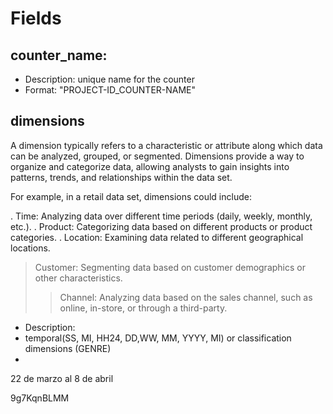 # Fields

## counter_name: 
- Description: unique name for the counter
- Format: "PROJECT-ID_COUNTER-NAME"

## dimensions
A dimension typically refers to a characteristic or attribute along which data can be analyzed, grouped, or segmented. Dimensions provide a way to organize and categorize data, allowing analysts to gain insights into patterns, trends, and relationships within the data set.

For example, in a retail data set, dimensions could include:

. Time: Analyzing data over different time periods (daily, weekly, monthly, etc.).
. Product: Categorizing data based on different products or product categories.
. Location: Examining data related to different geographical locations.
> Customer: Segmenting data based on customer demographics or other characteristics.
>> Channel: Analyzing data based on the sales channel, such as online, in-store, or through a third-party.

- Description: 
- temporal(SS, MI, HH24, DD,WW, MM, YYYY, MI) or classification dimensions (GENRE)
- 


22 de marzo al 8 de abril


9g7KqnBLMM
